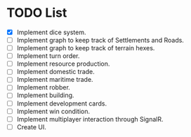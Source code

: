 # TODO List

- [x] Implement dice system.
- [ ] Implement graph to keep track of Settlements and Roads.
- [ ] Implement graph to keep track of terrain hexes.
- [ ] Implement turn order.
- [ ] Implement resource production.
- [ ] Implement domestic trade.
- [ ] Implement maritime trade.
- [ ] Implement robber.
- [ ] Implement building.
- [ ] Implement development cards.
- [ ] Implement win condition.
- [ ] Implement multiplayer interaction through SignalR.
- [ ] Create UI.
